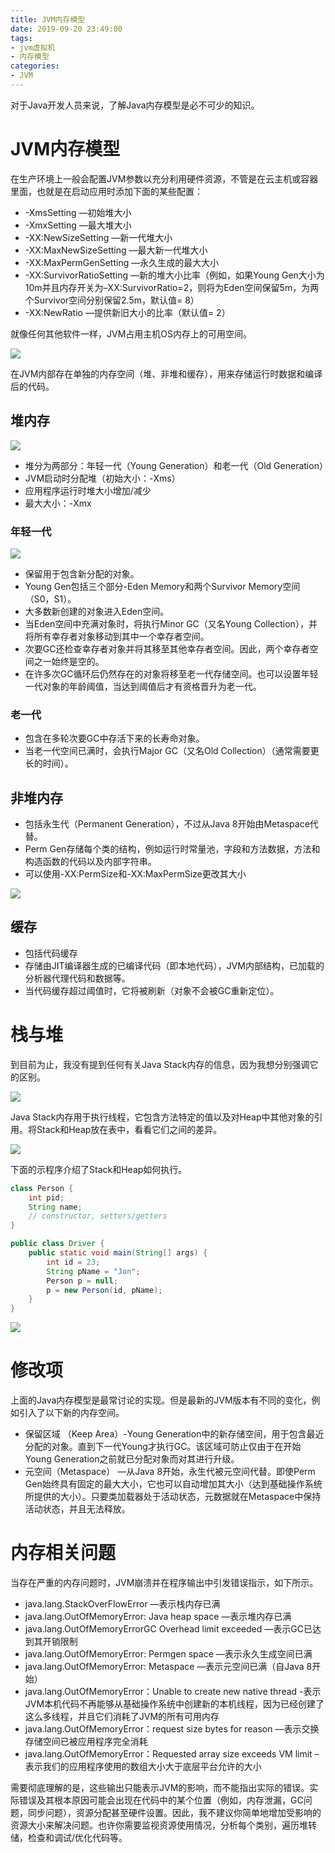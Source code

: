 ```yaml
---
title: JVM内存模型
date: 2019-09-20 23:49:00
tags:
- jvm虚拟机
- 内存模型
categories:
- JVM
---
```


对于Java开发人员来说，了解Java内存模型是必不可少的知识。

# JVM内存模型

在生产环境上一般会配置JVM参数以充分利用硬件资源，不管是在云主机或容器里面，也就是在启动应用时添加下面的某些配置：

* -XmsSetting —初始堆大小
* -XmxSetting —最大堆大小
* -XX:NewSizeSetting —新一代堆大小
* -XX:MaxNewSizeSetting —最大新一代堆大小
* -XX:MaxPermGenSetting —永久生成的最大大小
* -XX:SurvivorRatioSetting —新的堆大小比率（例如，如果Young Gen大小为10m并且内存开关为–XX:SurvivorRatio=2，则将为Eden空间保留5m，为两个Survivor空间分别保留2.5m，默认值= 8）
* -XX:NewRatio —提供新旧大小的比率（默认值= 2）

就像任何其他软件一样，JVM占用主机OS内存上的可用空间。

![](/images/host_os_memory_and_jvm.png)

在JVM内部存在单独的内存空间（堆、非堆和缓存），用来存储运行时数据和编译后的代码。
<!-- more -->

## 堆内存

![](/images/jvm_heap_memory.png)

* 堆分为两部分：年轻一代（Young Generation）和老一代（Old Generation）
* JVM启动时分配堆（初始大小：-Xms）
* 应用程序运行时堆大小增加/减少
* 最大大小：-Xmx

### 年轻一代

![](/images/how-java-garbage-collection-works.png)

* 保留用于包含新分配的对象。
* Young Gen包括三个部分-Eden Memory和两个Survivor Memory空间（S0，S1）。
* 大多数新创建的对象进入Eden空间。
* 当Eden空间中充满对象时，将执行Minor GC（又名Young Collection），并将所有幸存者对象移动到其中一个幸存者空间。
* 次要GC还检查幸存者对象并将其移至其他幸存者空间。因此，两个幸存者空间之一始终是空的。
* 在许多次GC循环后仍然存在的对象将移至老一代存储空间。也可以设置年轻一代对象的年龄阈值，当达到阈值后才有资格晋升为老一代。

### 老一代

* 包含在多轮次要GC中存活下来的长寿命对象。
* 当老一代空间已满时，会执行Major GC（又名Old Collection）（通常需要更长的时间）。

## 非堆内存

* 包括永生代（Permanent Generation），不过从Java 8开始由Metaspace代替。
* Perm Gen存储每个类的结构，例如运行时常量池，字段和方法数据，方法和构造函数的代码以及内部字符串。
* 可以使用-XX:PermSize和-XX:MaxPermSize更改其大小

![](/images/jvm_non_heap.png)

## 缓存

* 包括代码缓存
* 存储由JIT编译器生成的已编译代码（即本地代码），JVM内部结构，已加载的分析器代理代码和数据等。
* 当代码缓存超过阈值时，它将被刷新（对象不会被GC重新定位）。

# 栈与堆

到目前为止，我没有提到任何有关Java Stack内存的信息，因为我想分别强调它的区别。

![](/images/jvm_stack_non_heap.png)

Java Stack内存用于执行线程，它包含方法特定的值以及对Heap中其他对象的引用。将Stack和Heap放在表中，看看它们之间的差异。

![](/images/stack_heap_diff.png)

下面的示程序介绍了Stack和Heap如何执行。

```java
class Person {
    int pid;
    String name;
    // constructor, setters/getters
}

public class Driver {
    public static void main(String[] args) {
        int id = 23;
        String pName = "Jon";
        Person p = null;
        p = new Person(id, pName);
    }
}
```

![](/images/stack_memory_heap_space.jpg)

# 修改项

上面的Java内存模型是最常讨论的实现。但是最新的JVM版本有不同的变化，例如引入了以下新的内存空间。

* 保留区域 （Keep Area）-Young Generation中的新存储空间，用于包含最近分配的对象。直到下一代Young才执行GC。该区域可防止仅由于在开始Young Generation之前就已分配对象而对其进行升级。
* 元空间（Metaspace） —从Java 8开始，永生代被元空间代替。即使Perm Gen始终具有固定的最大大小，它也可以自动增加其大小（达到基础操作系统所提供的大小）。只要类加载器处于活动状态，元数据就在Metaspace中保持活动状态，并且无法释放。


# 内存相关问题

当存在严重的内存问题时，JVM崩溃并在程序输出中引发错误指示，如下所示。

* java.lang.StackOverFlowError —表示栈内存已满
* java.lang.OutOfMemoryError: Java heap space —表示堆内存已满
* java.lang.OutOfMemoryErrorGC Overhead limit exceeded —表示GC已达到其开销限制
* java.lang.OutOfMemoryError: Permgen space —表示永久生成空间已满
* java.lang.OutOfMemoryError: Metaspace —表示元空间已满（自Java 8开始）
* java.lang.OutOfMemoryError：Unable to create new native thread -表示JVM本机代码不再能够从基础操作系统中创建新的本机线程，因为已经创建了这么多线程，并且它们消耗了JVM的所有可用内存
* java.lang.OutOfMemoryError：request size bytes for reason —表示交换存储空间已被应用程序完全消耗
* java.lang.OutOfMemoryError：Requested array size exceeds VM limit –表示我们的应用程序使用的数组大小大于底层平台允许的大小

需要彻底理解的是，这些输出只能表示JVM的影响，而不能指出实际的错误。实际错误及其根本原因可能会出现在代码中的某个位置（例如，内存泄漏，GC问题，同步问题），资源分配甚至硬件设置。因此，我不建议你简单地增加受影响的资源大小来解决问题。也许你需要监视资源使用情况，分析每个类别，遍历堆转储，检查和调试/优化代码等。
